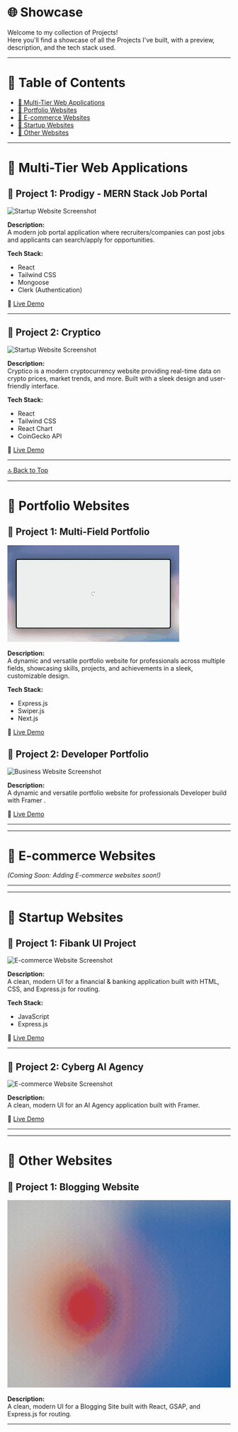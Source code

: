 # 🌐 Showcase

Welcome to my collection of Projects!  
Here you'll find a showcase of all the Projects I've built, with a preview, description, and the tech stack used.

---

# 📑 Table of Contents
- [🚀 Multi-Tier Web Applications](#-multi-tier-web-applications)
- [🏢 Portfolio Websites](#-portfolio-websites)
- [🎨 E-commerce Websites](#-e-commerce-websites)
- [🚀 Startup Websites](#-startup-websites)
- [🧩 Other Websites](#-other-websites)

---

# 🚀 Multi-Tier Web Applications

## 📸 Project 1: Prodigy - MERN Stack Job Portal  

![Startup Website Screenshot](./Prodigy.gif)

**Description:**  
A modern job portal application where recruiters/companies can post jobs and applicants can search/apply for opportunities.

**Tech Stack:**  
- React
- Tailwind CSS
- Mongoose
- Clerk (Authentication)

🔗 [Live Demo](https://prodigy-portal.vercel.app)

---

## 📸 Project 2: Cryptico

![Startup Website Screenshot](./cryptico.gif)

**Description:**  
Cryptico is a modern cryptocurrency website providing real-time data on crypto prices, market trends, and more. Built with a sleek design and user-friendly interface.

**Tech Stack:**  
- React
- Tailwind CSS
- React Chart
- CoinGecko API


🔗 [Live Demo](https://crypticoo.vercel.app)

---

[🔝 Back to Top](#📑-table-of-contents)

---

# 🏢 Portfolio Websites

## 📸 Project 1: Multi-Field Portfolio

![Business Website Screenshot](./portfolio1.gif)

**Description:**  
A dynamic and versatile portfolio website for professionals across multiple fields, showcasing skills, projects, and achievements in a sleek, customizable design.

**Tech Stack:**  
- Express.js
- Swiper.js
- Next.js

🔗 [Live Demo](https://mazher.vercel.app)

## 📸 Project 2: Developer Portfolio

![Business Website Screenshot](./portfolio2.gif)

**Description:**  
A dynamic and versatile portfolio website for professionals Developer build with Framer .



🔗 [Live Demo](https://mazher.framer.ai)

---



---

# 🎨 E-commerce Websites

_(Coming Soon: Adding E-commerce websites soon!)_

---



---

# 🚀 Startup Websites

## 📸 Project 1: Fibank UI Project


![E-commerce Website Screenshot](./fibank.gif)

**Description:**  
A clean, modern UI for a financial & banking application built with HTML, CSS, and Express.js for routing.

**Tech Stack:**  
- JavaScript
- Express.js

🔗 [Live Demo](https://fiibank.vercel.app/)

---

## 📸 Project 2: Cyberg AI Agency

![E-commerce Website Screenshot](./cyberg.gif)

**Description:**  
A clean, modern UI for an AI Agency application built with Framer.

🔗 [Live Demo](https://cyberg-mazher.framer.website/)

---


---

# 🧩 Other Websites

## 📸 Project 1: Blogging Website

![E-commerce Website Screenshot](./blogging.gif)

**Description:**  
A clean, modern UI for a Blogging Site built with React, GSAP, and Express.js for routing.


---

